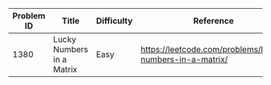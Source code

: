 | Problem ID | Title | Difficulty | Reference
| --- | --- | --- | ---
| 1380 | Lucky Numbers in a Matrix | Easy | https://leetcode.com/problems/lucky-numbers-in-a-matrix/
